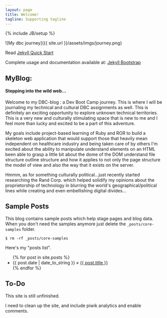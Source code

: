 ```yaml
---
layout: page
title: Welcome!
tagline: Supporting tagline
---
```

{% include JB/setup %}


![My dbc journey]({{ site.url }}/assets/imgs/journey.png)

Read [Jekyll Quick Start](http://jekyllbootstrap.com/usage/jekyll-quick-start.html)

Complete usage and documentation available at: [Jekyll Bootstrap](http://jekyllbootstrap.com)


## MyBlog: 

#### Stepping into the wild web...

Welcome to my DBC-blog : a Dev Boot Camp journey. This is where I will be journaling my technical and cultural DBC assignments as well. This is definitely an exciting opportunity to explore unknown technical territories. This is a very new and culturally stimulating space that is new to me and I feel more than lucky and excited to be a part of this adventure.

My goals include project-based learning of Ruby and ROR to build a skeleton web application that would support those that heavily mean independent on healthcare industry and being taken care of by others I'm excited about the ability to manipulate understand elements on an HTML been able to grasp a little bit about the dome of the DOM understand file structure outline structure and how it applies to not only the page structure the model of view and also the way that it exists on the server.

Hmmm, as for something culturally political...just recently started researching the Rand Corp. which helped solidify my opinions about the proprietorship of technology in blurring the world's geographical/political lines while creating and even embellishing digital divides...
    
## Sample Posts

This blog contains sample posts which help stage pages and blog data.
When you don't need the samples anymore just delete the `_posts/core-samples` folder.

    $ rm -rf _posts/core-samples

Here's my "posts list".

<ul class="posts">
  {% for post in site.posts %}
    <li><span>{{ post.date | date_to_string }}</span> &raquo; <a href="{{ BASE_PATH }}{{ post.url }}">{{ post.title }}</a></li>
  {% endfor %}
</ul>

## To-Do

This site is still unfinished.

I need to clean up the site, and include piwik analytics and enable comments.


